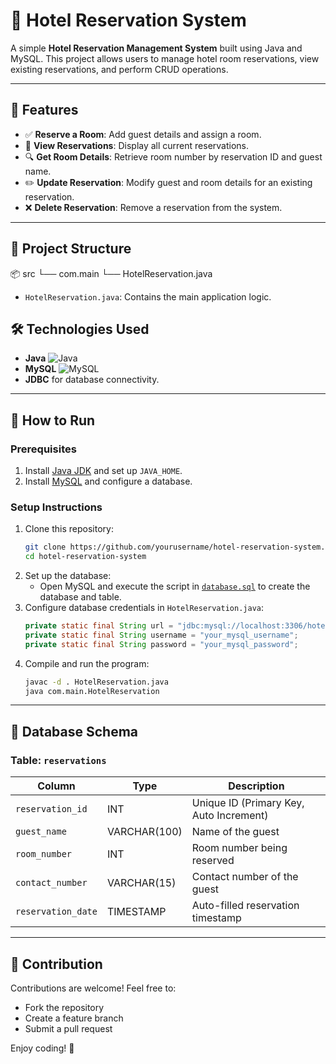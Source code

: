 # 🏨 Hotel Reservation System

A simple **Hotel Reservation Management System** built using Java and MySQL. This project allows users to manage hotel room reservations, view existing reservations, and perform CRUD operations.

---

## 📝 Features

- ✅ **Reserve a Room**: Add guest details and assign a room.
- 📄 **View Reservations**: Display all current reservations.
- 🔍 **Get Room Details**: Retrieve room number by reservation ID and guest name.
- ✏️ **Update Reservation**: Modify guest and room details for an existing reservation.
- ❌ **Delete Reservation**: Remove a reservation from the system.

---

## 📂 Project Structure

📦 src
 └── com.main
     └── HotelReservation.java


- `HotelReservation.java`: Contains the main application logic.



## 🛠️ Technologies Used

- **Java** ![Java](https://img.shields.io/badge/Java-%23ED8B00.svg?style=flat-square&logo=java&logoColor=white)
- **MySQL** ![MySQL](https://img.shields.io/badge/MySQL-%2300f.svg?style=flat-square&logo=mysql&logoColor=white)
- **JDBC** for database connectivity.

---

## 🚀 How to Run

### Prerequisites
1. Install [Java JDK](https://www.oracle.com/java/technologies/javase-jdk11-downloads.html) and set up `JAVA_HOME`.
2. Install [MySQL](https://dev.mysql.com/downloads/installer/) and configure a database.

### Setup Instructions
1. Clone this repository:
   ```bash
   git clone https://github.com/yourusername/hotel-reservation-system.git
   cd hotel-reservation-system
   ```
2. Set up the database:
   - Open MySQL and execute the script in [`database.sql`](database.sql) to create the database and table.
3. Configure database credentials in `HotelReservation.java`:
   ```java
   private static final String url = "jdbc:mysql://localhost:3306/hotel_db";
   private static final String username = "your_mysql_username";
   private static final String password = "your_mysql_password";
   ```
4. Compile and run the program:
   ```bash
   javac -d . HotelReservation.java
   java com.main.HotelReservation
   ```

---

## 🧩 Database Schema

### Table: `reservations`

| Column            | Type         | Description                             |
|--------------------|--------------|-----------------------------------------|
| `reservation_id`  | INT          | Unique ID (Primary Key, Auto Increment) |
| `guest_name`      | VARCHAR(100) | Name of the guest                      |
| `room_number`     | INT          | Room number being reserved             |
| `contact_number`  | VARCHAR(15)  | Contact number of the guest            |
| `reservation_date`| TIMESTAMP    | Auto-filled reservation timestamp      |

---

## 🤝 Contribution

Contributions are welcome! Feel free to:
- Fork the repository
- Create a feature branch
- Submit a pull request

Enjoy coding! 🎉
